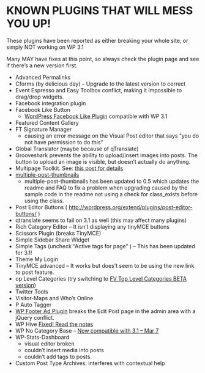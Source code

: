 # KNOWN PLUGINS THAT WILL MESS YOU UP!

These plugins have been reported as either breaking your whole site, or simply NOT working on WP 3.1

Many MAY have fixes at this point, so always check the plugin page and see if there’s a new version first.

- Advanced Permalinks
- Cforms (by delicious day) – Upgrade to the latest version to correct
- Event Espresso and Easy Toolbox conflict, making it impossible to drag/drop widgets.
- Facebook integration plugin
- Facebook Like Button
  - [WordPress Facebook Like Plugin](http://wordpress.org/extend/plugins/wordpress-facebook-like-plugin/) compatible with WP 3.1
- Featured Content Gallery
- FT Signature Manager
  - causing an error message on the Visual Post editor that says “you do not have permission to do this”
- Global Translator (maybe because of qTranslate)
- Grooveshark prevents the ability to upload/insert images into posts. The button to upload an image is visible, but doesn’t actually do anything.
- Multipage Toolkit. See: [this post for details](http://wordpress.org/support/topic/upgraded-to-31-now-my-permalinks-dont-work?replies=38#post-1958820)
- [multiple-post-thumbnails](http://wordpress.org/extend/plugins/multiple-post-thumbnails/)
  - multiple-post-thumbnails has been updated to 0.5 which updates the readme and FAQ to fix a problem when upgrading caused by the sample code in the readme not using a check for class_exists before using the class.
- Post Editor Buttons ( http://wordpress.org/extend/plugins/post-editor-buttons/ )
- qtranslate seems to fail on 3.1 as well (this may affect many plugins)
- Rich Category Editor – It isn’t displaying any tinyMCE buttons
- Scissors Plugin (breaks TinyMCE)
- Simple Sidebar Share Widget
- Simple Tags (uncheck “Active tags for page” ) – This has been updated for 3.1!
- Theme My Login
- TinyMCE advanced – It works but does’t seem to be using the new link to post feature.
- op Level Categories (try switching to [FV Top Level Categories BETA version](http://foliovision.com/seo-tools/wordpress/plugins/fv-top-level-categories))
- Twitter Tools
- Visitor-Maps and Who’s Online
- P Auto Tagger
- [WP Footer Ad Plugin](http://www.stefandes.com/wordpress-plugin/wp-footer-ad/) breaks the Edit Post page in the admin area with a jQuery conflict.
- WP Hive [Fixed! Read the notes](http://wordpress.org/support/topic/upgrade-to-31-wp_cache_get-issue?replies=25#post-1977361)
- WP No Category Base – [Now compatible with 3.1 – Mar 7](http://wordpress.org/extend/plugins/wp-no-category-base/)
- WP-Stats-Dashboard
  - visual editor broken
  - couldn’t insert media into posts
  - couldn’t add tags to posts.
- Custom Post Type Archives: interferes with contextual help
